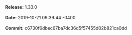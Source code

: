 **Release:** 
1.33.0
<br><br>**Date:** 
2019-10-21 09:39:44 -0400
<br><br>**Commit:** 
c6730f6dbec67ba7dc36d5f57455d02b821ca0dd
